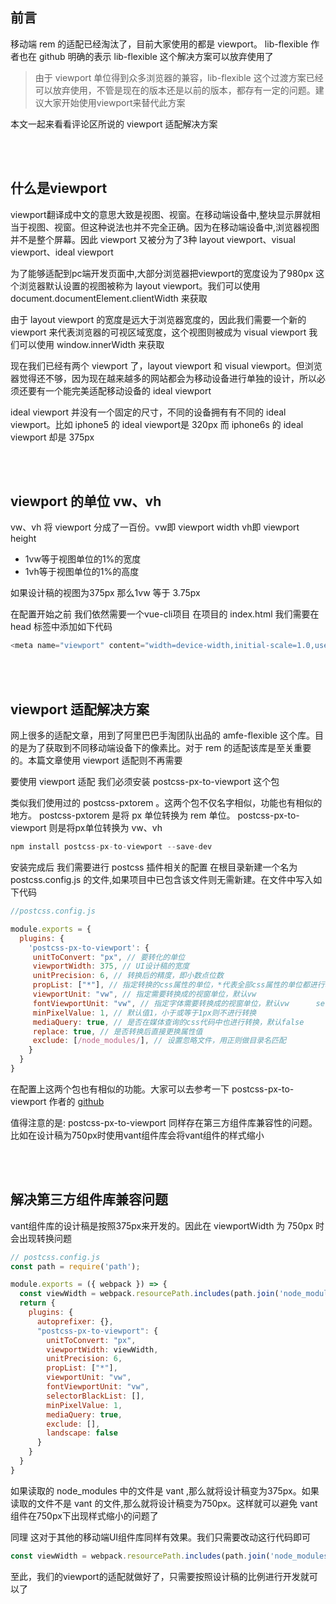 ## 前言

移动端 rem 的适配已经淘汰了，目前大家使用的都是 viewport。 lib-flexible 作者也在 github 明确的表示 lib-flexible 这个解决方案可以放弃使用了

> 由于 viewport 单位得到众多浏览器的兼容，lib-flexible 这个过渡方案已经可以放弃使用，不管是现在的版本还是以前的版本，都存有一定的问题。建议大家开始使用viewport来替代此方案

本文一起来看看评论区所说的 viewport 适配解决方案

<br />

<br />

## 什么是viewport

viewport翻译成中文的意思大致是视图、视窗。在移动端设备中,整块显示屏就相当于视图、视窗。但这种说法也并不完全正确。因为在移动端设备中,浏览器视图并不是整个屏幕。因此 viewport 又被分为了3种 layout viewport、visual viewport、ideal viewport

为了能够适配到pc端开发页面中,大部分浏览器把viewport的宽度设为了980px 这个浏览器默认设置的视图被称为 layout viewport。我们可以使用 document.documentElement.clientWidth 来获取

由于 layout viewport 的宽度是远大于浏览器宽度的，因此我们需要一个新的 viewport 来代表浏览器的可视区域宽度，这个视图则被成为 visual viewport 我们可以使用 window.innerWidth 来获取

现在我们已经有两个 viewport 了，layout viewport 和 visual viewport。但浏览器觉得还不够，因为现在越来越多的网站都会为移动设备进行单独的设计，所以必须还要有一个能完美适配移动设备的 ideal viewport

ideal viewport 并没有一个固定的尺寸，不同的设备拥有有不同的 ideal viewport。比如 iphone5 的 ideal viewport是 320px 而 iphone6s 的 ideal viewport 却是 375px

<br />

<br />

## viewport 的单位 vw、vh

vw、vh 将 viewport 分成了一百份。vw即  viewport width  vh即 viewport height

- 1vw等于视图单位的1%的宽度
- 1vh等于视图单位的1%的高度

如果设计稿的视图为375px 那么1vw 等于 3.75px

在配置开始之前 我们依然需要一个vue-cli项目 在项目的 index.html  我们需要在 head 标签中添加如下代码

```js
<meta name="viewport" content="width=device-width,initial-scale=1.0,user-scalable=no">
```

<br />

<br />

##  viewport 适配解决方案

网上很多的适配文章，用到了阿里巴巴手淘团队出品的 amfe-flexible 这个库。目的是为了获取到不同移动端设备下的像素比。对于 rem 的适配该库是至关重要的。本篇文章使用 viewport 适配则不再需要

要使用 viewport 适配 我们必须安装 postcss-px-to-viewport 这个包

类似我们使用过的 postcss-pxtorem 。这两个包不仅名字相似，功能也有相似的地方。 postcss-pxtorem 是将  px 单位转换为 rem 单位。 postcss-px-to-viewport 则是将px单位转换为 vw、vh 

```js
npm install postcss-px-to-viewport --save-dev
```

安装完成后 我们需要进行 postcss 插件相关的配置 在根目录新建一个名为 postcss.config.js 的文件,如果项目中已包含该文件则无需新建。在文件中写入如下代码

```js
//postcss.config.js

module.exports = {
  plugins: {
    'postcss-px-to-viewport': {
     unitToConvert: "px", // 要转化的单位       
     viewportWidth: 375, // UI设计稿的宽度       
     unitPrecision: 6, // 转换后的精度，即小数点位数       
     propList: ["*"], // 指定转换的css属性的单位，*代表全部css属性的单位都进行转换     
     viewportUnit: "vw", // 指定需要转换成的视窗单位，默认vw       
     fontViewportUnit: "vw", // 指定字体需要转换成的视窗单位，默认vw      selectorBlackList: ["wrap"], // 指定不转换为视窗单位的类名，       
     minPixelValue: 1, // 默认值1，小于或等于1px则不进行转换       
     mediaQuery: true, // 是否在媒体查询的css代码中也进行转换，默认false      
     replace: true, // 是否转换后直接更换属性值       
     exclude: [/node_modules/], // 设置忽略文件，用正则做目录名匹配       
    }
  }
}
```

在配置上这两个包也有相似的功能。大家可以去参考一下 postcss-px-to-viewport 作者的 [github](https://github.com/evrone/postcss-px-to-viewport)

值得注意的是: postcss-px-to-viewport  同样存在第三方组件库兼容性的问题。比如在设计稿为750px时使用vant组件库会将vant组件的样式缩小

<br />

<br />

## 解决第三方组件库兼容问题

vant组件库的设计稿是按照375px来开发的。因此在 viewportWidth 为 750px 时会出现转换问题

```js
// postcss.config.js
const path = require('path');

module.exports = ({ webpack }) => {
  const viewWidth = webpack.resourcePath.includes(path.join('node_modules', 'vant')) ? 375 : 750;
  return {
    plugins: {
      autoprefixer: {},
      "postcss-px-to-viewport": {
        unitToConvert: "px",
        viewportWidth: viewWidth,
        unitPrecision: 6,
        propList: ["*"],
        viewportUnit: "vw",
        fontViewportUnit: "vw",
        selectorBlackList: [],
        minPixelValue: 1,
        mediaQuery: true,
        exclude: [],
        landscape: false
      }
    }
  }
}
```

如果读取的 node_modules 中的文件是 vant ,那么就将设计稿变为375px。如果读取的文件不是 vant 的文件,那么就将设计稿变为750px。这样就可以避免 vant 组件在750px下出现样式缩小的问题了

同理 这对于其他的移动端UI组件库同样有效果。我们只需要改动这行代码即可

```js
const viewWidth = webpack.resourcePath.includes(path.join('node_modules', 'vant')) ? 375 : 750
```

至此，我们的viewport的适配就做好了，只需要按照设计稿的比例进行开发就可以了

